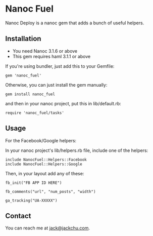 Nanoc Fuel
=============================

Nanoc Deploy is a nanoc gem that adds a bunch of useful helpers.

Installation
------------

- You need Nanoc 3.1.6 or above
- This gem requires haml 3.1.1 or above

If you're using bundler, just add this to your Gemfile:

    gem 'nanoc_fuel'

Otherwise, you can just install the gem manually:

    gem install nanoc_fuel

and then in your nanoc project, put this in lib/default.rb:

    require 'nanoc_fuel/tasks'

Usage
------------

For the Facebook/Google helpers:

In your nanoc project's lib/helpers.rb file, include one of the helpers:

    include NanocFuel::Helpers::Facebook  
    include NanocFuel::Helpers::Google

Then, in your layout add any of these:

    fb_init("FB APP ID HERE")
    
    fb_comments("url", "num_posts", "width")
    
    ga_tracking("UA-XXXXX")

Contact
------------
You can reach me at <jack@jackchu.com>.